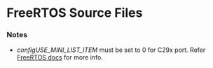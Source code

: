 # FreeRTOS Source Files

### Notes
- *configUSE_MINI_LIST_ITEM* must be set to 0 for C29x port. Refer [FreeRTOS docs](https://www.freertos.org/a00110.html#configUSE_MINI_LIST_ITEM) for more info.